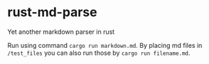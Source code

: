 # rust-md-parse
Yet another markdown parser in rust

Run using command `cargo run markdown.md`. By placing md files in `/test_files` you can also run those by `cargo run filename.md`.
